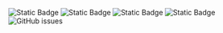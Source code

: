 ![Static Badge](https://img.shields.io/badge/blacklists-60-000000) ![Static Badge](https://img.shields.io/badge/blacklisted-2900236-cc0000) ![Static Badge](https://img.shields.io/badge/whitelisted-2250-00CC00) ![Static Badge](https://img.shields.io/badge/streaming_blacklist-28107-000000) ![GitHub issues](https://img.shields.io/github/issues/fabriziosalmi/blacklists)
